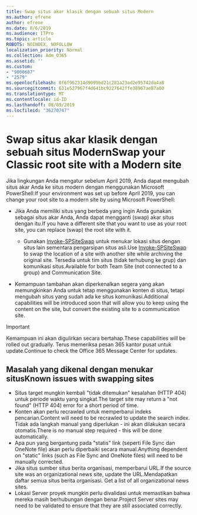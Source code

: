 ```yaml
---
title: Swap situs akar klasik dengan sebuah situs Modern
ms.author: efrene
author: efrene
ms.date: 8/6/2019
ms.audience: ITPro
ms.topic: article
ROBOTS: NOINDEX, NOFOLLOW
localization_priority: Normal
ms.collection: Adm_O365
ms.assetid: ''
ms.custom:
- "9000687"
- "2579"
ms.openlocfilehash: 0f6f962314d9099bd21c281a23ad2e95742da4a8
ms.sourcegitcommit: 631e527967f4d641bc9227642ffe38967ae87a00
ms.translationtype: MT
ms.contentlocale: id-ID
ms.lasthandoff: 08/09/2019
ms.locfileid: "36270747"
---
```

# <a name="swap-your-classic-root-site-with-a-modern-site"></a><span data-ttu-id="d1519-102">Swap situs akar klasik dengan sebuah situs Modern</span><span class="sxs-lookup"><span data-stu-id="d1519-102">Swap your Classic root site with a Modern site</span></span>

<span data-ttu-id="d1519-103">Jika lingkungan Anda mengatur sebelum April 2019, Anda dapat mengubah situs akar Anda ke situs modern dengan menggunakan Microsoft PowerShell:</span><span class="sxs-lookup"><span data-stu-id="d1519-103">If your environment was set up before April 2019, you can change your root site to a modern site by using Microsoft PowerShell:</span></span>

- <span data-ttu-id="d1519-104">Jika Anda memiliki situs yang berbeda yang ingin Anda gunakan sebagai situs akar Anda, Anda dapat mengganti (swap) akar situs dengan itu.</span><span class="sxs-lookup"><span data-stu-id="d1519-104">If you have a different site that you want to use as your root site, you can replace (swap) the root site with it.</span></span> 
    - <span data-ttu-id="d1519-105">Gunakan [Invoke-SPSiteSwap](https://docs.microsoft.com/powershell/module/sharepoint-online/invoke-spositeswap?view=sharepoint-ps) untuk menukar lokasi situs dengan situs lain sementara pengarsipan situs asli.</span><span class="sxs-lookup"><span data-stu-id="d1519-105">Use [Invoke-SPSiteSwap](https://docs.microsoft.com/powershell/module/sharepoint-online/invoke-spositeswap?view=sharepoint-ps) to swap the location of a site with another site while archiving the original site.</span></span> <span data-ttu-id="d1519-106">Tersedia untuk tim situs (tidak terhubung ke grup) dan komunikasi situs.</span><span class="sxs-lookup"><span data-stu-id="d1519-106">Available for both Team Site (not connected to a group) and Communication Site.</span></span> 

- <span data-ttu-id="d1519-107">Kemampuan tambahan akan diperkenalkan segera yang akan memungkinkan Anda untuk tetap menggunakan konten di situs, tetapi mengubah situs yang sudah ada ke situs komunikasi.</span><span class="sxs-lookup"><span data-stu-id="d1519-107">Additional capabilities will be introduced soon that will allow you to keep using the content on the site, but convert the existing site to a communication site.</span></span> 
>[!Important]
><span data-ttu-id="d1519-108">Kemampuan ini akan digulirkan secara bertahap.</span><span class="sxs-lookup"><span data-stu-id="d1519-108">These capabilities will be rolled out gradually.</span></span> <span data-ttu-id="d1519-109">Terus memeriksa pesan 365 kantor pusat untuk update.</span><span class="sxs-lookup"><span data-stu-id="d1519-109">Continue to check the Office 365 Message Center for updates.</span></span> 

## <a name="known-issues-with-swapping-sites"></a><span data-ttu-id="d1519-110">Masalah yang dikenal dengan menukar situs</span><span class="sxs-lookup"><span data-stu-id="d1519-110">Known issues with swapping sites</span></span>

- <span data-ttu-id="d1519-111">Situs target mungkin kembali "tidak ditemukan" kesalahan (HTTP 404) untuk periode waktu yang singkat.</span><span class="sxs-lookup"><span data-stu-id="d1519-111">The target site may return a "not found" (HTTP 404) error for a short period of time.</span></span>
- <span data-ttu-id="d1519-112">Konten akan perlu recrawled untuk memperbarui indeks pencarian.</span><span class="sxs-lookup"><span data-stu-id="d1519-112">Content will need to be recrawled to update the search index.</span></span> <span data-ttu-id="d1519-113">Tidak ada langkah manual yang diperlukan - ini akan dilakukan secara otomatis.</span><span class="sxs-lookup"><span data-stu-id="d1519-113">There is no manual step required - this will be done automatically.</span></span>
- <span data-ttu-id="d1519-114">Apa pun yang bergantung pada "statis" link (seperti File Sync dan OneNote file) akan perlu diperbaiki secara manual.</span><span class="sxs-lookup"><span data-stu-id="d1519-114">Anything dependent on "static" links (such as File Sync and OneNote files) will need to be manually corrected.</span></span>
- <span data-ttu-id="d1519-115">Jika situs sumber situs berita organisasi, memperbarui URL.</span><span class="sxs-lookup"><span data-stu-id="d1519-115">If the source site was an organizational news site, update the URL.</span></span><span data-ttu-id="d1519-116">Mendapatkan daftar semua situs berita organisasi.</span><span class="sxs-lookup"><span data-stu-id="d1519-116"> Get a list of all organizational news sites.</span></span>
- <span data-ttu-id="d1519-117">Lokasi Server proyek mungkin perlu divalidasi untuk memastikan bahwa mereka masih berhubungan dengan benar.</span><span class="sxs-lookup"><span data-stu-id="d1519-117">Project Server sites may need to be validated to ensure that they are still associated correctly.</span></span>






